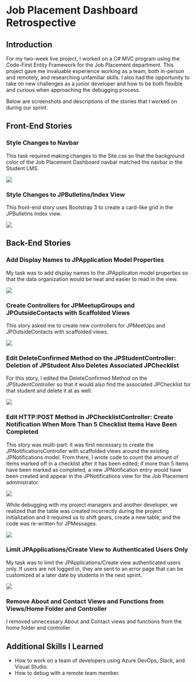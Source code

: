 # Job Placement Dashboard Retrospective
## Introduction
For my two-week live project, I worked on a C# MVC program using the Code-First Entity Framework for the Job Placement department. This project gave me invaluable experience working as a team, both in-person and remotely, and researching unfamiliar skills. I also had the opportunity to take on new challenges as a junior developer and how to be both flexible and curious when approaching the debugging process.

Below are screenshots and descriptions of the stories that I worked on during our sprint.

## Front-End Stories
### Style Changes to Navbar
This task required making changes to the Site.css so that the background color of the Job Placement Dashboard navbar matched the navbar in the Student LMS.

![](jobplacement-dashboard.jpg)

### Style Changes to JPBulletins/Index View
This front-end story uses Bootstrap 3 to create a card-like grid in the JPBulletins Index view. 

![](3604.PNG)

## Back-End Stories
### Add Display Names to JPApplication Model Properties
My task was to add display names to the JPApplicaton model properties so that the data organization would be neat and easier to read in the view.

![](3651.PNG)

### Create Controllers for JPMeetupGroups and JPOutsideContacts with Scaffolded Views
This story asked me to create new controllers for JPMeetUps and JPOutsideContacts with scaffolded views.

![](3562.PNG)

### Edit DeleteConfirmed Method on the JPStudentController: Deletion of JPStudent Also Deletes Associated JPChecklist
For this story, I edited the DeleteConfirmed Method on the JPStudentController so that it would also find the associated JPChecklist for that student and delete it at as well.

![](jpchecklist.png)

### Edit HTTP:POST Method in JPChecklistController: Create Notification When More Than 5 Checklist Items Have Been Completed
This story was multi-part: it was first necessary to create the JPNotificationsController with scaffolded views around the existing JPNotifications model. From there, I wrote code to count the amount of items marked off in a checklist after it has been edited; if more than 5 items have been marked as completed, a new JPNotification entry would have been created and appear in the JPNotifications view for the Job Placement administrator. 

![](3564-2.PNG)

While debugging with my project managers and another developer, we realized that the table was created incorrectly during the project initialization and it required us to shift gears, create a new table, and the code was re-written for JPMessages.

![](3564.PNG)

### Limit JPApplications/Create View to Authenticated Users Only
My task was to limit the JPApplications/Create view authenticated users only. If users are not logged in, they are sent to an error page that can be customized at a later date by students in the next sprint.

![](3592.PNG)

### Remove About and Contact Views and Functions from Views/Home Folder and Controller
I removed unnecessary About and Contact views and functions from the home folder and controller.

## Additional Skills I Learned
* How to work on a team of developers using Azure DevOps, Slack, and Visual Studio.
* How to debug with a remote team member.
